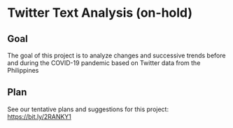 # Twitter Text Analysis (on-hold)

## Goal
The goal of this project is to analyze changes and successive trends before and during the COVID-19 pandemic based on Twitter data from the Philippines

## Plan
See our tentative plans and suggestions for this project: https://bit.ly/2RANKY1
